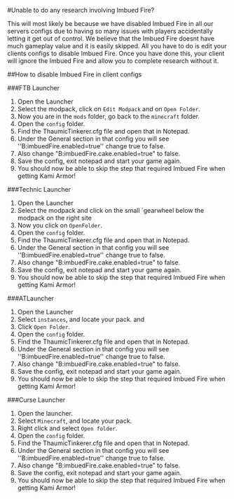 #Unable to do any research involving Imbued Fire?

This will most likely be because we have disabled Imbued Fire in all our servers configs due to having so many issues with players accidentally letting it get out of control.
We believe that the Imbued Fire doesnt have much gameplay value and it is easily skipped.
All you have to do is edit your clients configs to disable Imbued Fire.
Once you have done this, your client will ignore the Imbued Fire and allow you to complete research without it.

##How to disable Imbued Fire in client configs

###FTB Launcher

1. Open the Launcher
2. Select the modpack, click on ``Edit Modpack`` and on ``Open Folder``.
3. Now you are in the ``mods`` folder, go back to the ``minecraft`` folder.
4. Open the ``config`` folder.
5. Find the ThaumicTinkerer.cfg file and open that in Notepad.
6. Under the General section in that config you will see ''B:imbuedFire.enabled=true'' change true to false.
7. Also change "B:imbuedFire.cake.enabled=true" to false.
8. Save the config, exit notepad and start your game again.
9. You should now be able to skip the step that required Imbued Fire when getting Kami Armor!


###Technic Launcher

1. Open the Launcher
2. Select the modpack and click on the small `gearwheel below the modpack on the right site
3. Now you click on ``OpenFolder``.
4. Open the ``config`` folder.
5. Find the ThaumicTinkerer.cfg file and open that in Notepad.
6. Under the General section in that config you will see ''B:imbuedFire.enabled=true'' change true to false.
7. Also change "B:imbuedFire.cake.enabled=true" to false.
8. Save the config, exit notepad and start your game again.
9. You should now be able to skip the step that required Imbued Fire when getting Kami Armor!

###ATLauncher

1. Open the Launcher
2. Select ``instances``, and locate your pack. and 
3. Click ``Open Folder``.
4. Open the ``config`` folder.
5. Find the ThaumicTinkerer.cfg file and open that in Notepad.
6. Under the General section in that config you will see ''B:imbuedFire.enabled=true'' change true to false.
7. Also change "B:imbuedFire.cake.enabled=true" to false.
8. Save the config, exit notepad and start your game again.
9. You should now be able to skip the step that required Imbued Fire when getting Kami Armor!

###Curse Launcher

1. Open the launcher.
2. Select ``Minecraft``, and locate your pack.
3. Right click and select ``Open folder``.
4. Open the ``config`` folder.
5. Find the ThaumicTinkerer.cfg file and open that in Notepad.
6. Under the General section in that config you will see ''B:imbuedFire.enabled=true'' change true to false.
7. Also change "B:imbuedFire.cake.enabled=true" to false.
8. Save the config, exit notepad and start your game again.
9. You should now be able to skip the step that required Imbued Fire when getting Kami Armor!
